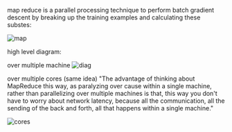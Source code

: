 map reduce is a parallel processing technique to perform batch gradient descent by breaking up the training examples and calculating these substes:

![map](https://i.gyazo.com/a43834baec7d330961c5034ee3d111f6.png)

high level diagram:

over multiple machine
![diag](https://i.gyazo.com/96ac5ac5b616dd93b9906bc2313729ee.png)

over multiple cores (same idea)
"The advantage of thinking about MapReduce this way, as paralyzing over cause within a single machine, rather than parallelizing over multiple machines is that, this way you don't have to worry about network latency, because all the communication, all the sending of the back and forth, all that happens within a single machine."

![cores](https://i.gyazo.com/141d17c960bc45bbf2a5ec1ae7bd4a55.png)


